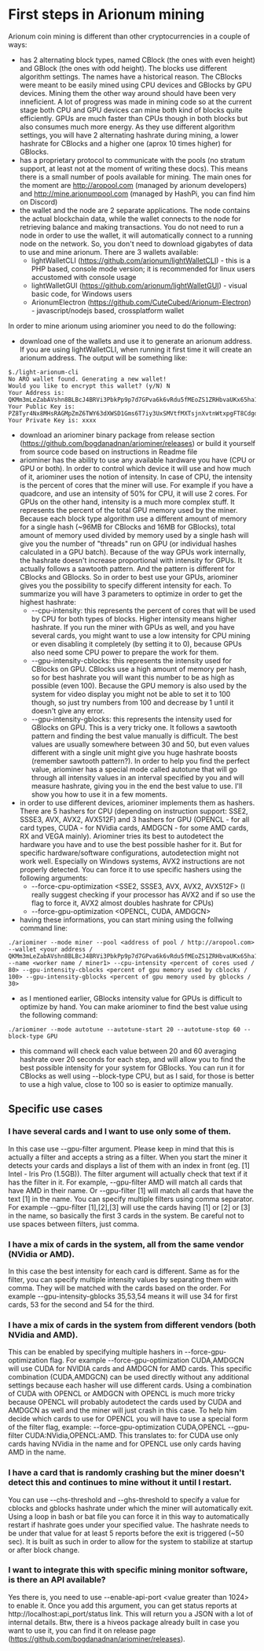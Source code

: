 # First steps in Arionum mining

Arionum coin mining is different than other cryptocurrencies in a couple of ways:
- has 2 alternating block types, named CBlock (the ones with even height) and GBlock (the ones with odd height). The blocks use different algorithm settings. The names have a historical reason. The CBlocks were meant to be easily mined using CPU devices and GBlocks by GPU devices. Mining them the other way around should have been very inneficient. A lot of progress was made in mining code so at the current stage both CPU and GPU devices can mine both kind of blocks quite efficiently. GPUs are much faster than CPUs though in both blocks but also consumes much more energy. As they use different algorithm settings, you will have 2 alternating hashrate during mining, a lower hashrate for CBlocks and a higher one (aprox 10 times higher) for GBlocks.
- has a proprietary protocol to communicate with the pools (no stratum support, at least not at the moment of writing these docs). This means there is a small number of pools available for mining. The main ones for the moment are http://aropool.com (managed by arionum developers) and http://mine.arionumpool.com (managed by HashPi, you can find him on Discord)
- the wallet and the node are 2 separate applications. The node contains the actual blockchain data, while the wallet connects to the node for retrieving balance and making transactions. You do not need to run a node in order to use the wallet, it will automatically connect to a running node on the network. So, you don't need to download gigabytes of data to use and mine arionum. There are 3 wallets available:
  - lightWalletCLI (https://github.com/arionum/lightWalletCLI) - this is a PHP based, console mode version; it is recommended for linux users accustomed with console usage
  - lightWalletGUI (https://github.com/arionum/lightWalletGUI) - visual basic code, for Windows users
  - ArionumElectron (https://github.com/CuteCubed/Arionum-Electron) - javascript/nodejs based, crossplatform wallet
  
In order to mine arionum using ariominer you need to do the following:
- download one of the wallets and use it to generate an arionum address. If you are using lightWalletCLI, when running it first time it will create an arionum address. The output will be something like:

```
$./light-arionum-cli 
No ARO wallet found. Generating a new wallet!
Would you like to encrypt this wallet? (y/N) N
Your Address is: QKMm3mLeZabAVshn8BLBcJ4BRVi3PbkPp9p7d7GPva6k6vRdu5fMEoZS1ZRHbvaUKx65ha1Vnb1JE5dKb5SV2PM
Your Public Key is: PZ8Tyr4Nx8MHsRAGMpZmZ6TWY63dXWSD1Gms6T7iy3UxSMVtfMXTsjnXvtnWtxpgFT8Cdgd7qgFgMU1zLS5GAioKTfc7zRoybVHdH2yMKEKFsMggQELtCmpc
Your Private Key is: xxxx
```
- download an ariominer binary package from release section (https://github.com/bogdanadnan/ariominer/releases) or build it yourself from source code based on instructions in Readme file
- ariominer has the ability to use any available hardware you have (CPU or GPU or both). In order to control which device it will use and how much of it, ariominer uses the notion of intensity. In case of CPU, the intensity is the percent of cores that the miner will use. For example if you have a quadcore, and use an intensity of 50% for CPU, it will use 2 cores. For GPUs on the other hand, intensity is a much more complex stuff. It represents the percent of the total GPU memory used by the miner. Because each block type algorithm use a different amount of memory for a single hash (~96MB for CBlocks and 16MB for GBlocks), total amount of memory used divided by memory used by a single hash will give you the number of "threads" run on GPU (or individual hashes calculated in a GPU batch). Because of the way GPUs work internally, the hashrate doesn't increase proportional with intensity for GPUs. It actually follows a sawtooth pattern. And the pattern is different for CBlocks and GBlocks. So in order to best use your GPUs, ariominer gives you the possibility to specify different intensity for each. To summarize you will have 3 parameters to optimize in order to get the highest hashrate:
  - --cpu-intensity: this represents the percent of cores that will be used by CPU for both types of blocks. Higher intensity means higher hashrate. If you run the miner with GPUs as well, and you have several cards, you might want to use a low intensity for CPU mining or even disabling it completely (by setting it to 0), because GPUs also need some CPU power to prepare the work for them. 
  - --gpu-intensity-cblocks: this represents the intensity used for CBlocks on GPU. CBlocks use a high amount of memory per hash, so for best hashrate you will want this number to be as high as possible (even 100). Because the GPU memory is also used by the system for video display you might not be able to set it to 100 though, so just try numbers from 100 and decrease by 1 until it doesn't give any error.
  - --gpu-intensity-gblocks: this represents the intensity used for GBlocks on GPU. This is a very tricky one. It follows a sawtooth pattern and finding the best value manually is difficult. The best values are usually somewhere between 30 and 50, but even values different with a single unit might give you huge hashrate boosts (remember sawtooth pattern?). In order to help you find the perfect value, ariominer has a special mode called autotune that will go through all intensity values in an interval specified by you and will measure hashrate, giving you in the end the best value to use. I'll show you how to use it in a few moments.
- in order to use different devices, ariominer implements them as hashers. There are 5 hashers for CPU (depending on instruction support: SSE2, SSSE3, AVX, AVX2, AVX512F) and 3 hashers for GPU (OPENCL - for all card types, CUDA - for NVidia cards, AMDGCN - for some AMD cards, RX and VEGA mainly). Ariominer tries its best to autodetect the hardware you have and to use the best possible hasher for it. But for specific hardware/software configurations, autodetection might not work well. Especially on Windows systems, AVX2 instructions are not properly detected. You can force it to use specific hashers using the following arguments: 
  - --force-cpu-optimization <SSE2, SSSE3, AVX, AVX2, AVX512F> (I really suggest checking if your processor has AVX2 and if so use the flag to force it, AVX2 almost doubles hashrate for CPUs)
  - --force-gpu-optimization <OPENCL, CUDA, AMDGCN>
- having these informations, you can start mining using the follwing command line:
```
./ariominer --mode miner --pool <address of pool / http://aropool.com> --wallet <your address / QKMm3mLeZabAVshn8BLBcJ4BRVi3PbkPp9p7d7GPva6k6vRdu5fMEoZS1ZRHbvaUKx65ha1Vnb1JE5dKb5SV2PM> --name <worker name / miner1> --cpu-intensity <percent of cores used / 80> --gpu-intensity-cblocks <percent of gpu memory used by cblocks / 100> --gpu-intensity-gblocks <percent of gpu memory used by gblocks / 30> 
```
- as I mentioned earlier, GBlocks intensity value for GPUs is difficult to optimize by hand. You can make ariominer to find the best value using the following command:
```
./ariominer --mode autotune --autotune-start 20 --autotune-stop 60 --block-type GPU
```

- this command will check each value between 20 and 60 averaging hashrate over 20 seconds for each step, and will allow you to find the best possible intensity for your system for GBlocks. You can run it for CBlocks as well using --block-type CPU, but as I said, for those is better to use a high value, close to 100 so is easier to optimize manually.

## Specific use cases

### I have several cards and I want to use only some of them. 
In this case use --gpu-filter argument. Please keep in mind that this is actually a filter and accepts a string as a filter. When you start the miner it detects your cards and displays a list of them with an index in front (eg. [1] Intel - Iris Pro (1.5GB)). The filter argument will actually check that text if it has the filter in it. For example, --gpu-filter AMD will match all cards that have AMD in their name. Or --gpu-filter [1] will match all cards that have the text [1] in the name. You can specify multiple filters using comma separator. For example --gpu-filter [1],[2],[3] will use the cards having [1] or [2] or [3] in the name, so basically the first 3 cards in the system. Be careful not to use spaces between filters, just comma.

### I have a mix of cards in the system, all from the same vendor (NVidia or AMD). 
In this case the best intensity for each card is different. Same as for the filter, you can specify multiple intensity values by separating them with comma. They will be matched with the cards based on the order. For example --gpu-intensity-gblocks 35,53,54 means it will use 34 for first cards, 53 for the second and 54 for the third.

### I have a mix of cards in the system from different vendors (both NVidia and AMD). 
This can be enabled by specifying multiple hashers in --force-gpu-optimization flag. For example --force-gpu-optimization CUDA,AMDGCN will use CUDA for NVIDIA cards and AMDGCN for AMD cards. This specific combination (CUDA,AMDGCN) can be used directly without any additional settings because each hasher will use different cards. Using a combination of CUDA with OPENCL or AMDGCN with OPENCL is much more tricky because OPENCL will probably autodetect the cards used by CUDA and AMDGCN as well and the miner will just crash in this case. To help him decide which cards to use for OPENCL you will have to use a special form of the filter flag, example: --force-gpu-optimization CUDA,OPENCL --gpu-filter CUDA:NVidia,OPENCL:AMD. This translates to: for CUDA use only cards having NVidia in the name and for OPENCL use only cards having AMD in the name.
### I have a card that is randomly crashing but the miner doesn't detect this and continues to mine without it until I restart. 
You can use --chs-threshold and --ghs-threshold to specify a value for cblocks and gblocks hashrate under which the miner will automatically exit. Using a loop in bash or bat file you can force it in this way to automatically restart if hashrate goes under your specified value. The hashrate needs to be under that value for at least 5 reports before the exit is triggered (~50 sec). It is built as such in order to allow for the system to stabilize at startup or after block change.
### I want to integrate this with specific mining monitor software, is there an API available? 
Yes there is, you need to use --enable-api-port <value greater than 1024> to enable it. Once you add this argument, you can get status reports at http://localhost:api_port/status link. This will return you a JSON with a lot of internal details. Btw, there is a hiveos package already built in case you want to use it, you can find it on release page (https://github.com/bogdanadnan/ariominer/releases).



